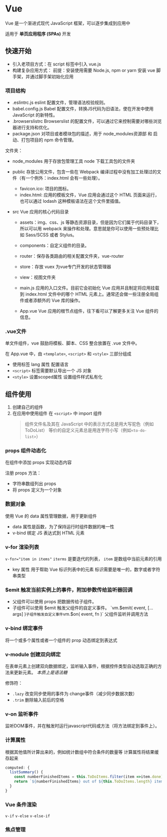 # Vue

Vue 是一个渐进式现代 JavaScript 框架，可以逐步集成到应用中

适用于 **单页应用程序 (SPAs)** 开发

## 快速开始

- 引入老项目方式：在 script 标签中引入 vue.js
- 构建复杂应用方式：
    前提：安装使用需要 Node.js, npm or yarn
    安装 vue 脚手架，并通过脚手架初始化应用

### 项目结构

- .eslintrc.js
    eslint 配置文件，管理语法校验规则。
- babel.config.js
    Babel 配置文件，转换JS代码为旧语法，使在开发中使用 JavaScript 的新特性。
- .browserslistrc
    Browserslist 的配置文件，可以通过它来控制需要对哪些浏览器进行支持和优化。
- package.json
    对项目或者模块包的描述，用于 node_modules资源部 和 启动、打包项目的 npm 命令管理。

文件夹：

- node_modules
    用于存放包管理工具 node 下载工具包的文件夹
- public
    存放公用文件，包含一些在 Webpack 编译过程中没有加工处理过的文件（有一个例外：index.html 会有一些处理）。
  - favicon.ico: 项目的图标。
  - index.html: 应用的模板文件，Vue 应用会通过这个 HTML 页面来运行，也可以通过 lodash 这种模板语法在这个文件里插值。

- src
    Vue 应用的核心代码目录
  - assets：img、css、js 等静态资源目录，但是因为它们属于代码目录下，所以可以用 webpack 来操作和处理。意思就是你可以使用一些预处理比如 Sass/SCSS 或者 Stylus。
  - components：自定义组件的目录。
  - router：保存各类路由的相关配置文件夹，vue-router
  - store：存放 vuex 为vue专门开发的状态管理器
  - view：视图文件夹

  - main.js
    应用的入口文件。目前它会初始化 Vue 应用并且制定将应用挂载到  index.html 文件中的哪个 HTML 元素上。通常还会做一些注册全局组件或者添额外的 Vue 库的操作。
  - App.vue
    Vue 应用的根节点组件，往下看可以了解更多关注 Vue 组件的信息。

### .vue文件

单文件组件，vue 鼓励将模板、脚本、CSS 整合放置在 .vue 文件中。

在 App.vue 中，由 `<template>`, `<script>` 和 `<style>` 三部分组成

- 使用标签 lang 属性 配置语言
- `<script>` 标签需要默认导出一个 JS 对象
- `<style>` 设置scoped属性 设置组件样式私有化

## 组件使用

1. 创建自己的组件
2. 在应用中使用组件
    在 `<script>` 中 import 组件
    >组件文件名及其在 JavaScript 中的表示方式总是用大写驼色（例如ToDoList）
    等价的自定义元素总是用连字符小写（例如`<to-do-list>`）

### props 组件动态化

在组件中添加 props 实现动态内容

注册 props 方法：

- 字符串数组列出 props
- 将 props 定义为一个对象

### 数据对象

使用 Vue 的 data 属性管理数据，用于更新组件

- data 属性是函数，为了保持运行时组件数据的唯一性
- v-bind 绑定 JS 表达式到 HTML 元素

### v-for 渲染列表

`v-for="item in items"` `iterms` 是要迭代的列表， `item` 是数组中当前元素的引用

- key 属性 用于帮助 Vue 标识列表中的元素
    标识需要是唯一的，数字或者字符串类型

### $emit 触发当前实例上的事件，附加参数传给监听器回调

- 父组件可以使用 props 把数据传给子组件。
- 子组件可以使用 $emit 触发父组件的自定义事件。
    `vm.$emit( event, […args] )` 子组件触发自定义事件
    `vm.$on( event, fn )` 父组件监听并调用方法

### v-bind 绑定事件

将一个或多个属性或者一个组件的 prop 动态绑定到表达式

### v-module 创建双向绑定

在表单元素上创建双向数据绑定，监听输入事件，根据控件类型自动选取正确的方法来更新元素。
*本质上是语法糖*

修饰符：

- `.lazy` 改变同步使用的事件为 change事件（减少同步数据次数）
- `.trim` 删除输入前后的空格

### v-on 监听事件

监听DOM事件，并在触发时运行javascript代码或方法（将方法绑定到事件上）。

### 计算属性

根据其他值所计算出来的，例如统计数组中符合条件的数量等
计算属性将结果缓存起来

```javascript
computed: {
  listSummary() {
    const numberFinishedItems = this.ToDoItems.filter(item =>item.done).length
    return `${numberFinishedItems} out of ${this.ToDoItems.length} items completed`
  }
}
```

### Vue 条件渲染

`v-if` `v-else` `v-else-if`

### 焦点管理



